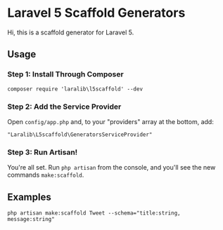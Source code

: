 # Laravel 5 Scaffold Generators


Hi, this is a scaffold generator for Laravel 5.



## Usage

### Step 1: Install Through Composer

```
composer require 'laralib\l5scaffold' --dev
```

### Step 2: Add the Service Provider

Open `config/app.php` and, to your "providers" array at the bottom, add:

```
"Laralib\L5scaffold\GeneratorsServiceProvider"
```

### Step 3: Run Artisan!

You're all set. Run `php artisan` from the console, and you'll see the new commands `make:scaffold`.

## Examples


```
php artisan make:scaffold Tweet --schema="title:string, message:string"
```

